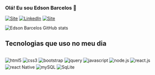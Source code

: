 ### Olá! Eu sou Edson Barcelos 👋

[![Site](https://img.shields.io/website?label=edsondev.com.br&style=for-the-badge&url=https://edsondev.vercel.app/)](https://edsondev.vercel.app/)
[![LinkedIn](https://img.shields.io/badge/LinkedIn-0077B5?style=for-the-badge&logo=linkedin&logoColor=white)](https://www.linkedin.com/in/edson-c%C3%A1ssio-barcelos-dos-santos-ferreira-974b76167)
[![Site](https://img.shields.io/badge/Instagram-E4405F?style=for-the-badge&logo=instagram&logoColor=white)](https://www.instagram.com/edson_barcellos/)


![Edson Barcelos GitHub stats](https://github-readme-stats.vercel.app/api?username=edsonbarcellos02&show_icons=true&theme=tokyonight)

## Tecnologias que uso no meu dia

<div style="display: inline-block"><br/>
    <img style="margin-bottom:5px" align="center" alt="html5" src="https://img.shields.io/badge/HTML5-E34F26?style=for-the-badge&logo=html5&logoColor=white" />
    <img style="margin-bottom:5px" align="center" alt="css3" src="https://img.shields.io/badge/CSS3-1572B6?style=for-the-badge&logo=css3&logoColor=white" />
    <img style="margin-bottom:5px" align="center" alt="bootstrap" src="https://img.shields.io/badge/Bootstrap-563D7C?style=for-the-badge&logo=bootstrap&logoColor=white" />
    <img style="margin-bottom:5px" align="center" alt="jquery" src="https://img.shields.io/badge/jQuery-0769AD?style=for-the-badge&logo=jquery&logoColor=white" />
    <img style="margin-bottom:5px" align="center" alt="javascript" src="https://img.shields.io/badge/JavaScript-F7DF1E?style=for-the-badge&logo=javascript&logoColor=black" />
    <img style="margin-bottom:5px" align="center" alt="node.js" src="https://img.shields.io/badge/Node.js-43853D?style=for-the-badge&logo=node.js&logoColor=white" />
    <img style="margin-bottom:5px" align="center" alt="react.js" src="https://img.shields.io/badge/React-20232A?style=for-the-badge&logo=react&logoColor=61DAFB" />
    <img style="margin-bottom:5px" align="center" alt="react Native" src="https://img.shields.io/badge/React_Native-20232A?style=for-the-badge&logo=react&logoColor=61DAFB" />
    <img style="margin-bottom:5px" align="center" alt="mySQL" src="https://img.shields.io/badge/MySQL-00000F?style=for-the-badge&logo=mysql&logoColor=white" />
    <img style="margin-bottom:5px" align="center" alt="SqLite" src="https://img.shields.io/badge/SQLite-07405E?style=for-the-badge&logo=sqlite&logoColor=white" />
</div>
